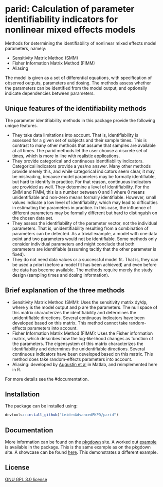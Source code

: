 # parid: Calculation of parameter identifiability indicators for nonlinear mixed effects models

Methods for determining the identifiability of nonlinear mixed effects model parameters, namely:

- Sensitivity Matrix Method (SMM)
- Fisher Information Matrix Method (FIMM)
- Aliasing

The model is given as a set of differential equations, with specification of observed outputs, parameters and dosing.
The methods assess whether the parameters can be identified from the model output, and optionally indicate dependencies between parameters.

## Unique features of the identifiability methods

The parameter identifiability methods in this package provide the following unique features.

- They take data limitations into account. That is, identifiability is assessed for a given set of subjects and their sample times. This is contrast to many other methods that assume that samples are available at all times. The parid methods let the user choose a discrete set of times, which is more in line with realistic applications.
- They provide categorical and continuous identifiability indicators. Categorical indicators provide a yes/no answer. Many other methods provide merely this, and while categorical indicators seem clear, it may be misleading, because model parameters may be formally identifiable, but hard to identify in practice. For that reason, continuous indicators are provided as well. They determine a level of identifiability. For the SMM and FIMM, this is a number between 0 and 1 where 0 means unidentifiable and non-zero means formally identifiable. However, small values indicate a low level of identifiability, which may lead to difficulties in estimating the parameters in practice. In this case, the influence of different parameters may be formally different but hard to distinguish on the chosen data set.
- They assess the identifiability of the parameter vector, not the individual parameters. That is, unidentifiability resulting from a combination of parameters can be detected. As a trivial example, a model with one data point and two parameters would not be identifiable. Some methods only consider individual parameters and might conclude that both parameters are identifiable (assuming tacitly that the other parameter is fixed).
- They do not need data values or a successful model fit. That is, they can be used a priori (before a model fit has been achieved) and even before the data has become available. The methods require merely the study design (sampling times and dosing information).

## Brief explanation of the three methods

- Sensitivity Matrix Method (SMM): Uses the sensitivity matrix dy/dp, where y is the model output and p are the parameters. The null space of this matrix characterizes the identifiability and determines the unidentifiable directions. Several continuous indicators have been developed based on this matrix. This method cannot take random-effects parameters into account.
- Fisher Information Matrix Method (FIMM): Uses the Fisher information matrix, which describes how the log-likelihood changes as function of the parameters. The eigensystem of this matrix characterizes the identifiability and determines the unidentifiable directions. Several continuous indicators have been developed based on this matrix. This method does take random-effects parameters into account.
- Aliasing: developed by [Augustin et al](https://github.com/mathworks-SimBiology/AliasingScoreApp/blob/master/AliasingScore_Poster.pdf) in Matlab, and reimplemented here in R.


For more details see the #documentation.

## Installation

The package can be installed using:

```R
devtools::install_github("LeidenAdvancedPKPD/parid")
```

## Documentation

More information can be found on the [pkgdown](https://leidenadvancedpkpd.github.io/parid/) site.
A worked out [example](https://github.com/LeidenAdvancedPKPD/parid/blob/main/tests/example.r) is available in the package. This is the same example as on the pkgdown site.
A showcase can be found [here](https://lapp.nl/lapp-software/parid.html). This demonstrates a different example.

## License

[GNU GPL 3.0 license](https://www.gnu.org/licenses/gpl-3.0.html)
